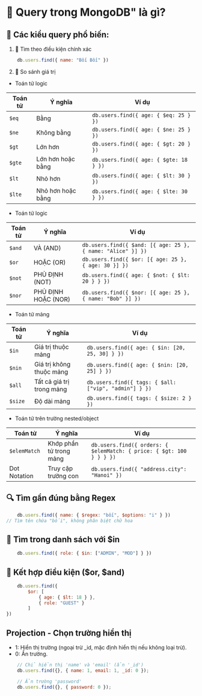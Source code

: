 # 🧠 Query trong MongoDB" là gì?

## 📘 Các kiểu query phổ biến:
1. 🎯 Tìm theo điều kiện chính xác
```js
	db.users.find({ name: "Bối Bối" })
```
2. 🔢 So sánh giá trị
-  Toán tử logic

| Toán tử | Ý nghĩa                   | Ví dụ                              |
|---------|--------------------------|-----------------------------------|
| `$eq`   | Bằng                     | `db.users.find({ age: { $eq: 25 } })` |
| `$ne`   | Không bằng               | `db.users.find({ age: { $ne: 25 } })` |
| `$gt`   | Lớn hơn                  | `db.users.find({ age: { $gt: 20 } })` |
| `$gte`  | Lớn hơn hoặc bằng        | `db.users.find({ age: { $gte: 18 } })` |
| `$lt`   | Nhỏ hơn                  | `db.users.find({ age: { $lt: 30 } })` |
| `$lte`  | Nhỏ hơn hoặc bằng        | `db.users.find({ age: { $lte: 30 } })` |

-  Toán tử logic

| Toán tử | Ý nghĩa                   | Ví dụ                                                                 |
|---------|--------------------------|-----------------------------------------------------------------------|
| `$and`  | VÀ (AND)                 | `db.users.find({ $and: [{ age: 25 }, { name: "Alice" }] })`           |
| `$or`   | HOẶC (OR)                | `db.users.find({ $or: [{ age: 25 }, { age: 30 }] })`                  |
| `$not`  | PHỦ ĐỊNH (NOT)           | `db.users.find({ age: { $not: { $lt: 20 } } })`                       |
| `$nor`  | PHỦ ĐỊNH HOẶC (NOR)      | `db.users.find({ $nor: [{ age: 25 }, { name: "Bob" }] })`             |
- Toán tử mảng

| Toán tử | Ý nghĩa                     | Ví dụ                                      |
|---------|----------------------------|--------------------------------------------|
| `$in`   | Giá trị thuộc mảng          | `db.users.find({ age: { $in: [20, 25, 30] } })` |
| `$nin`  | Giá trị không thuộc mảng    | `db.users.find({ age: { $nin: [20, 25] } })` |
| `$all`  | Tất cả giá trị trong mảng   | `db.users.find({ tags: { $all: ["vip", "admin"] } })` |
| `$size` | Độ dài mảng                | `db.users.find({ tags: { $size: 2 } })`    |
-  Toán tử trên trường nested/object


| Toán tử        | Ý nghĩa                          | Ví dụ                                                                 |
|----------------|---------------------------------|-----------------------------------------------------------------------|
| `$elemMatch`   | Khớp phần tử trong mảng          | `db.users.find({ orders: { $elemMatch: { price: { $gt: 100 } } } })`  |
| Dot Notation   | Truy cập trường con              | `db.users.find({ "address.city": "Hanoi" })`                          |

## 🔍 Tìm gần đúng bằng Regex
```js
	db.users.find({ name: { $regex: "bối", $options: "i" } })
// Tìm tên chứa "bối", không phân biệt chữ hoa
```
##  🎯 Tìm trong danh sách với $in
```js
	db.users.find({ role: { $in: ["ADMIN", "MOD"] } })
```
## 🔄 Kết hợp điều kiện ($or, $and)
```js
	db.users.find({
		$or: [
			{ age: { $lt: 18 } },
			{ role: "GUEST" }
		]
})

```
## Projection - Chọn trường hiển thị
- 1: Hiển thị trường (ngoại trừ _id, mặc định hiển thị nếu không loại trừ).
- 0: Ẩn trường.
```js
	// Chỉ hiển thị 'name' và 'email' (ẩn '_id')
	db.users.find({}, { name: 1, email: 1, _id: 0 });

	// Ẩn trường 'password'
	db.users.find({}, { password: 0 });
```